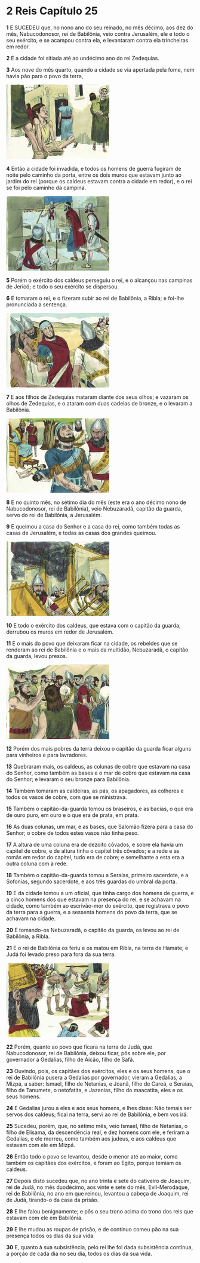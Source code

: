 # 2 Reis Capítulo 25

**1** 	E SUCEDEU que, no nono ano do seu reinado, no mês décimo, aos dez do mês, Nabucodonosor, rei de Babilônia, veio contra Jerusalém, ele e todo o seu exército, e se acampou contra ela, e levantaram contra ela trincheiras em redor.

**2** 	E a cidade foi sitiada até ao undécimo ano do rei Zedequias.

**3** 	Aos nove do mês quarto, quando a cidade se via apertada pela fome, nem havia pão para o povo da terra,

![](../Images/SweetPublishing/12-25-1.jpg) 

**4** 	Então a cidade foi invadida, e todos os homens de guerra fugiram de noite pelo caminho da porta, entre os dois muros que estavam junto ao jardim do rei (porque os caldeus estavam contra a cidade em redor), e o rei se foi pelo caminho da campina.

![](../Images/SweetPublishing/12-25-2.jpg) 

**5** 	Porém o exército dos caldeus perseguiu o rei, e o alcançou nas campinas de Jericó; e todo o seu exército se dispersou.

**6** 	E tomaram o rei, e o fizeram subir ao rei de Babilônia, a Ribla; e foi-lhe pronunciada a sentença.

![](../Images/SweetPublishing/12-25-3.jpg) 

**7** 	E aos filhos de Zedequias mataram diante dos seus olhos; e vazaram os olhos de Zedequias, e o ataram com duas cadeias de bronze, e o levaram a Babilônia.

![](../Images/SweetPublishing/12-25-4.jpg) 

**8** 	E no quinto mês, no sétimo dia do mês (este era o ano décimo nono de Nabucodonosor, rei de Babilônia), veio Nebuzaradã, capitão da guarda, servo do rei de Babilônia, a Jerusalém.

**9** 	E queimou a casa do Senhor e a casa do rei, como também todas as casas de Jerusalém, e todas as casas dos grandes queimou.

![](../Images/SweetPublishing/12-25-5.jpg) 

**10** 	E todo o exército dos caldeus, que estava com o capitão da guarda, derrubou os muros em redor de Jerusalém.

**11** 	E o mais do povo que deixaram ficar na cidade, os rebeldes que se renderam ao rei de Babilônia e o mais da multidão, Nebuzaradã, o capitão da guarda, levou presos.

![](../Images/SweetPublishing/12-25-7.jpg) 

**12** 	Porém dos mais pobres da terra deixou o capitão da guarda ficar alguns para vinheiros e para lavradores.

**13** 	Quebraram mais, os caldeus, as colunas de cobre que estavam na casa do Senhor, como também as bases e o mar de cobre que estavam na casa do Senhor; e levaram o seu bronze para Babilônia.

**14** 	Também tomaram as caldeiras, as pás, os apagadores, as colheres e todos os vasos de cobre, com que se ministrava.

**15** 	Também o capitão-da-guarda tomou os braseiros, e as bacias, o que era de ouro puro, em ouro e o que era de prata, em prata.

**16** 	As duas colunas, um mar, e as bases, que Salomão fizera para a casa do Senhor; o cobre de todos estes vasos não tinha peso.

**17** 	A altura de uma coluna era de dezoito côvados, e sobre ela havia um capitel de cobre, e de altura tinha o capitel três côvados; e a rede e as romãs em redor do capitel, tudo era de cobre; e semelhante a esta era a outra coluna com a rede.

**18** 	Também o capitão-da-guarda tomou a Seraías, primeiro sacerdote, e a Sofonias, segundo sacerdote, e aos três guardas do umbral da porta.

**19** 	E da cidade tomou a um oficial, que tinha cargo dos homens de guerra, e a cinco homens dos que estavam na presença do rei, e se achavam na cidade, como também ao escrivão-mor do exército, que registrava o povo da terra para a guerra, e a sessenta homens do povo da terra, que se achavam na cidade.

**20** 	E tomando-os Nebuzaradã, o capitão da guarda, os levou ao rei de Babilônia, a Ribla.

**21** 	E o rei de Babilônia os feriu e os matou em Ribla, na terra de Hamate; e Judá foi levado preso para fora da sua terra.

![](../Images/SweetPublishing/12-25-6.jpg) 

**22** 	Porém, quanto ao povo que ficara na terra de Judá, que Nabucodonosor, rei de Babilônia, deixou ficar, pôs sobre ele, por governador a Gedalias, filho de Aicão, filho de Safã.

**23** 	Ouvindo, pois, os capitães dos exércitos, eles e os seus homens, que o rei de Babilônia pusera a Gedalias por governador, vieram a Gedalias, a Mizpá, a saber: Ismael, filho de Netanias, e Joanã, filho de Careá, e Seraías, filho de Tanumete, o netofatita, e Jazanias, filho do maacatita, eles e os seus homens.

**24** 	E Gedalias jurou a eles e aos seus homens, e lhes disse: Não temais ser servos dos caldeus; ficai na terra, servi ao rei de Babilônia, e bem vos irá.

**25** 	Sucedeu, porém, que, no sétimo mês, veio Ismael, filho de Netanias, o filho de Elisama, da descendência real, e dez homens com ele, e feriram a Gedalias, e ele morreu, como também aos judeus, e aos caldeus que estavam com ele em Mizpá.

**26** 	Então todo o povo se levantou, desde o menor até ao maior, como também os capitães dos exércitos, e foram ao Egito, porque temiam os caldeus.

**27** 	Depois disto sucedeu que, no ano trinta e sete do cativeiro de Joaquim, rei de Judá, no mês duodécimo, aos vinte e sete do mês, Evil-Merodaque, rei de Babilônia, no ano em que reinou, levantou a cabeça de Joaquim, rei de Judá, tirando-o da casa da prisão.

**28** 	E lhe falou benignamente; e pôs o seu trono acima do trono dos reis que estavam com ele em Babilônia.

**29** 	E lhe mudou as roupas de prisão, e de contínuo comeu pão na sua presença todos os dias da sua vida.

**30** 	E, quanto à sua subsistência, pelo rei lhe foi dada subsistência contínua, a porção de cada dia no seu dia, todos os dias da sua vida.

